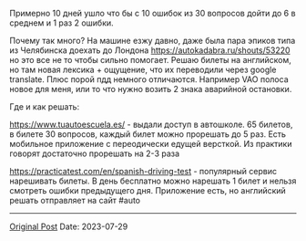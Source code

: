 Примерно 10 дней ушло что бы с 10 ошибок из 30 вопросов дойти до 6 в среднем и 1 раз 2 ошибки.

Почему так много? На машине езжу давно, даже была пара эпиков типа из Челябинска доехать до Лондона https://autokadabra.ru/shouts/53220 но это все не то чтобы сильно помогает. Решаю билеты на английском, но там новая лексика + ощущение, что их переводили через google translate. Плюс порой пдд немного отличаются. Например VAO полоса новое для меня, или то что нужно возить 2 знака аварийной остановки.

Где и как решать:

https://www.tuautoescuela.es/ - выдали доступ в автошколе. 65 билетов, в билете 30 вопросов, каждый билет можно прорешать до 5 раз. Есть мобильное приложение с переодически едущей версткой. Из практики говорят достаточно прорешать на 2-3 раза

https://practicatest.com/en/spanish-driving-test - популярный сервис нарешивать билеты. В день бесплатно можно нарешать 1 билет и нельзя смотреть ошибки предыдущего дня. Приложение есть, но английский решать отправляет на сайт
#auto

---
[Original Post](https://t.me/lev2tarragona/1382)
Date: 2023-07-29
